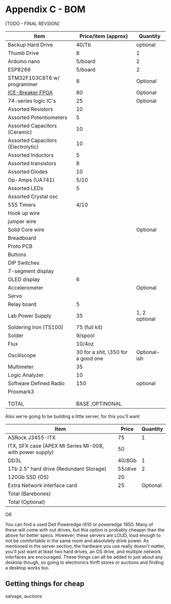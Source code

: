 

# Appendix C - BOM

[TODO - FINAL REVSION]

| Item                                                                        | Price/item (approx)                | Quantity      |
| --------------------------------------------------------------------------- | ---------------------------------- | ------------- |
| Backup Hard Drive                                                           | 40/Tb                              | optional      |
| Thumb Drive                                                                 | 8                                  | 1             |
| Arduino nano                                                                | 5/board                            | 2             |
| ESP8266                                                                     | 5/board                            | 2             |
| STM32F103C8T6 w/ programmer                                                 | 8                                  | Optional      |
| [ICE-Breaker FPGA](https://www.crowdsupply.com/1bitsquared/icebreaker-fpga) | 80                                 | Optional      |
| 74-series logic IC's                                                        | 25                                 | Optional      |
| Assorted Resistors                                                          | 10                                 |               |
| Assorted Potentiometers                                                     | 5                                  |               |
| Assorted Capacitors (Ceramic)                                               | 10                                 |               |
| Assorted Capacitors (Electrolytic)                                          | 10                                 |               |
| Assorted Inductors                                                          | 5                                  |               |
| Assorted transistors                                                        | 8                                  |               |
| Assorted Diodes                                                             | 10                                 |               |
| Op-Amps (UA741)                                                             | 5/10                               |               |
| Assorted LEDs                                                               | 5                                  |               |
| Assorted Crystal osc                                                        |                                    |               |
| 555 Timers                                                                  | 4/10                               |               |
| Hook up wire                                                                |                                    |               |
| jumper wire                                                                 |                                    |               |
| Solid Core wire                                                             |                                    | Optional      |
| Breadboard                                                                  |                                    |               |
| Proto PCB                                                                   |                                    |               |
| Buttons                                                                     |                                    |               |
| DIP Switches                                                                |                                    |               |
| 7-segment display                                                           |                                    |               |
| OLED display                                                                | 6                                  |               |
| Accelerometer                                                               |                                    | Optional      |
| Servo                                                                       |                                    |               |
| Relay board                                                                 | 5                                  |               |
| Lab Power Supply                                                            | 35                                 | 1, 2 optional |
| Soldering Iron (TS100)                                                      | 75 (full kit)                      |               |
| Solder                                                                      | 9/spool                            |               |
| Flux                                                                        | 10/4oz                             |               |
| Osciliscope                                                                 | 30 for a shit, \350 for a good one | Optional-ish  |
| Multimeter                                                                  | 35                                 |               |
| Logic Analyzer                                                              | 10                                 |               |
| Software Defined Radio                                                      | 150                                | optional      |
| Proxmark3                                                                   |                                    |               |
|                                                                             |                                    |               |
|                                                                             |                                    |               |
| TOTAL                                                                       | BASE ;OPTINONAL                    |               |

Also we're going to be building a little server, for this you'll want

| Item                                                     | Price   | Quantity |
| -------------------------------------------------------- | ------- | -------- |
| ASRock J3455-ITX                                         | 75      | 1        |
| ITX, SFX case (APEX MI Series MI-008, with power supply) | 50      |          |
| DD3L                                                     | 40/8Gb  | 1        |
| 1Tb 2.5" hard drive (Redundant Storage)                  | 55/dive | 2        |
| 120Gb SSD (OS)                                           | 20      |          |
| Extra Network interface card                             | 25      | Optional |
| Total (Barebones)                                        |         |          |
| Total (Optional)                                         |         |          |

OR

You can find a used Dell Poweredge r610 or poweredge 1950. Many of these will come with out drives, but this option is probably cheaper than the above for better specs. However; these servers are LOUD, loud enough to not be comfortable in the same room and absolutely drink power. As mentioned in the server section, the hardware you use really doesn't matter, you'll just want at least two hard drives, an OS drive, and multiple network interfaces are encouraged. These things can all be added to just about any desktop though, so going to electronics thrift stores or auctions and finding a desktop works too.

## Getting things for cheap

salvage, auctions
